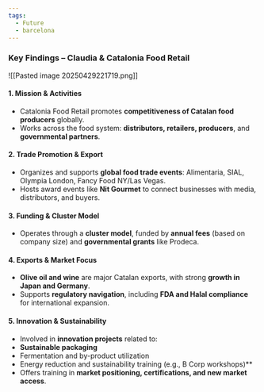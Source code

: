 ```yaml
---
tags:
  - Future
  - barcelona
---
```


### **Key Findings – Claudia & Catalonia Food Retail**


![[Pasted image 20250429221719.png]]

#### 1. **Mission & Activities**

- Catalonia Food Retail promotes **competitiveness of Catalan food producers** globally.
- Works across the food system: **distributors, retailers, producers**, and **governmental partners**.
#### 2. **Trade Promotion & Export**

- Organizes and supports **global food trade events**: Alimentaria, SIAL, Olympia London, Fancy Food NY/Las Vegas.
- Hosts award events like **Nit Gourmet** to connect businesses with media, distributors, and buyers.
#### 3. **Funding & Cluster Model**

- Operates through a **cluster model**, funded by **annual fees** (based on company size) and **governmental grants** like Prodeca.
#### 4. **Exports & Market Focus**

- **Olive oil and wine** are major Catalan exports, with strong **growth in Japan and Germany**.
- Supports **regulatory navigation**, including **FDA and Halal compliance** for international expansion.
#### 5. **Innovation & Sustainability**

- Involved in **innovation projects** related to:
- **Sustainable packaging**    
- Fermentation and by-product utilization
-  Energy reduction and sustainability training (e.g., B Corp workshops)**
- Offers training in **market positioning, certifications, and new market access**.